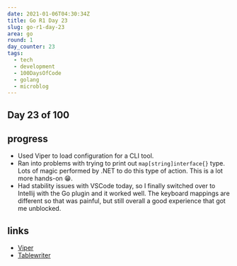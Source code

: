 ```yaml
---
date: 2021-01-06T04:30:34Z
title: Go R1 Day 23
slug: go-r1-day-23
area: go
round: 1
day_counter: 23
tags:
  - tech
  - development
  - 100DaysOfCode
  - golang
  - microblog
---
```


## Day 23 of 100

## progress

- Used Viper to load configuration for a CLI tool.
- Ran into problems with trying to print out `map[string]interface{}` type.
Lots of magic performed by .NET to do this type of action.
This is a lot more hands-on 😁.
- Had stability issues with VSCode today, so I finally switched over to Intellij with the Go plugin and it worked well.
The keyboard mappings are different so that was painful, but still overall a good experience that got me unblocked.

## links

- [Viper](https://github.com/spf13/viper)
- [Tablewriter](https://github.com/olekukonko/tablewriter)
